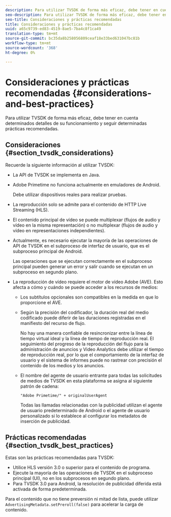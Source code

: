 ```yaml
---
description: Para utilizar TVSDK de forma más eficaz, debe tener en cuenta determinados detalles de su funcionamiento y seguir determinadas prácticas recomendadas.
seo-description: Para utilizar TVSDK de forma más eficaz, debe tener en cuenta determinados detalles de su funcionamiento y seguir determinadas prácticas recomendadas.
seo-title: Consideraciones y prácticas recomendadas
title: Consideraciones y prácticas recomendadas
uuid: a65c9739-ed83-4519-8ae5-7ba4c8f1ca49
translation-type: tm+mt
source-git-commit: bc35da8b258056809ceaf18e33bed631047bc81b
workflow-type: tm+mt
source-wordcount: '368'
ht-degree: 0%

---
```



# Consideraciones y prácticas recomendadas {#considerations-and-best-practices}

Para utilizar TVSDK de forma más eficaz, debe tener en cuenta determinados detalles de su funcionamiento y seguir determinadas prácticas recomendadas.

## Consideraciones {#section_tvsdk_considerations}

Recuerde la siguiente información al utilizar TVSDK:

* La API de TVSDK se implementa en Java.
* Adobe Primetime no funciona actualmente en emuladores de Android.

   Debe utilizar dispositivos reales para realizar pruebas.
* La reproducción solo se admite para el contenido de HTTP Live Streaming (HLS).
* El contenido principal de vídeo se puede multiplexar (flujos de audio y vídeo en la misma representación) o no multiplexar (flujos de audio y vídeo en representaciones independientes).
* Actualmente, es necesario ejecutar la mayoría de las operaciones de API de TVSDK en el subproceso de interfaz de usuario, que es el subproceso principal de Android.

   Las operaciones que se ejecutan correctamente en el subproceso principal pueden generar un error y salir cuando se ejecutan en un subproceso en segundo plano.
* La reproducción de vídeo requiere el motor de vídeo Adobe (AVE). Esto afecta a cómo y cuándo se puede acceder a los recursos de medios:

   * Los subtítulos opcionales son compatibles en la medida en que lo proporcione el AVE.
   * Según la precisión del codificador, la duración real del medio codificado puede diferir de las duraciones registradas en el manifiesto del recurso de flujo.

      No hay una manera confiable de resincronizar entre la línea de tiempo virtual ideal y la línea de tiempo de reproducción real. El seguimiento del progreso de la reproducción del flujo para la administración de anuncios y Video Analytics debe utilizar el tiempo de reproducción real, por lo que el comportamiento de la interfaz de usuario y el sistema de informes puede no rastrear con precisión el contenido de los medios y los anuncios.
   * El nombre del agente de usuario entrante para todas las solicitudes de medios de TVSDK en esta plataforma se asigna al siguiente patrón de cadena:

      ```
      "Adobe Primetime/" + originalUserAgent
      ```

      Todas las llamadas relacionadas con la publicidad utilizan el agente de usuario predeterminado de Android o el agente de usuario personalizado si lo establece al configurar los metadatos de inserción de publicidad.

## Prácticas recomendadas {#section_tvsdk_best_practices}

Estas son las prácticas recomendadas para TVSDK:

* Utilice HLS versión 3.0 o superior para el contenido de programa.
* Ejecute la mayoría de las operaciones de TVSDK en el subproceso principal (UI), no en los subprocesos en segundo plano.
* Para TVSDK 3.0 para Android, la resolución de publicidad diferida está activada de forma predeterminada.

Para el contenido que no tiene preversión ni mitad de lista, puede utilizar `AdvertisingMetadata.setPreroll(false)` para acelerar la carga de contenido.